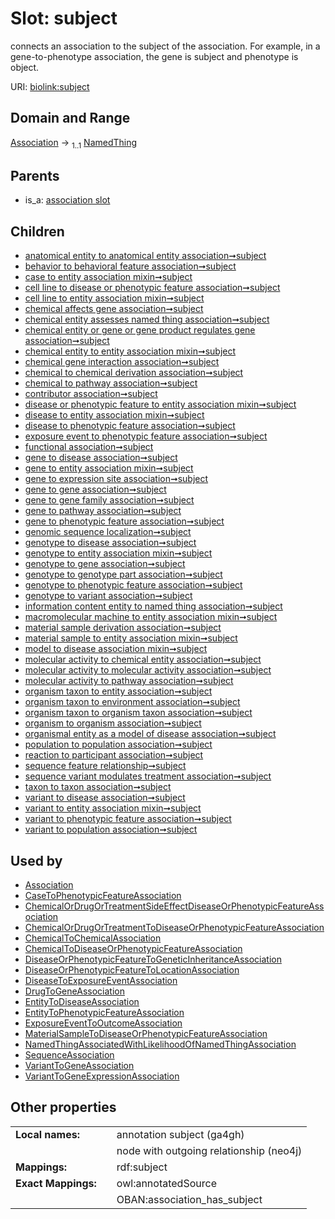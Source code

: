 
# Slot: subject


connects an association to the subject of the association. For example, in a gene-to-phenotype association, the gene is subject and phenotype is object.

URI: [biolink:subject](https://w3id.org/biolink/vocab/subject)


## Domain and Range

[Association](Association.md) &#8594;  <sub>1..1</sub> [NamedThing](NamedThing.md)

## Parents

 *  is_a: [association slot](association_slot.md)

## Children

 *  [anatomical entity to anatomical entity association➞subject](anatomical_entity_to_anatomical_entity_association_subject.md)
 *  [behavior to behavioral feature association➞subject](behavior_to_behavioral_feature_association_subject.md)
 *  [case to entity association mixin➞subject](case_to_entity_association_mixin_subject.md)
 *  [cell line to disease or phenotypic feature association➞subject](cell_line_to_disease_or_phenotypic_feature_association_subject.md)
 *  [cell line to entity association mixin➞subject](cell_line_to_entity_association_mixin_subject.md)
 *  [chemical affects gene association➞subject](chemical_affects_gene_association_subject.md)
 *  [chemical entity assesses named thing association➞subject](chemical_entity_assesses_named_thing_association_subject.md)
 *  [chemical entity or gene or gene product regulates gene association➞subject](chemical_entity_or_gene_or_gene_product_regulates_gene_association_subject.md)
 *  [chemical entity to entity association mixin➞subject](chemical_entity_to_entity_association_mixin_subject.md)
 *  [chemical gene interaction association➞subject](chemical_gene_interaction_association_subject.md)
 *  [chemical to chemical derivation association➞subject](chemical_to_chemical_derivation_association_subject.md)
 *  [chemical to pathway association➞subject](chemical_to_pathway_association_subject.md)
 *  [contributor association➞subject](contributor_association_subject.md)
 *  [disease or phenotypic feature to entity association mixin➞subject](disease_or_phenotypic_feature_to_entity_association_mixin_subject.md)
 *  [disease to entity association mixin➞subject](disease_to_entity_association_mixin_subject.md)
 *  [disease to phenotypic feature association➞subject](disease_to_phenotypic_feature_association_subject.md)
 *  [exposure event to phenotypic feature association➞subject](exposure_event_to_phenotypic_feature_association_subject.md)
 *  [functional association➞subject](functional_association_subject.md)
 *  [gene to disease association➞subject](gene_to_disease_association_subject.md)
 *  [gene to entity association mixin➞subject](gene_to_entity_association_mixin_subject.md)
 *  [gene to expression site association➞subject](gene_to_expression_site_association_subject.md)
 *  [gene to gene association➞subject](gene_to_gene_association_subject.md)
 *  [gene to gene family association➞subject](gene_to_gene_family_association_subject.md)
 *  [gene to pathway association➞subject](gene_to_pathway_association_subject.md)
 *  [gene to phenotypic feature association➞subject](gene_to_phenotypic_feature_association_subject.md)
 *  [genomic sequence localization➞subject](genomic_sequence_localization_subject.md)
 *  [genotype to disease association➞subject](genotype_to_disease_association_subject.md)
 *  [genotype to entity association mixin➞subject](genotype_to_entity_association_mixin_subject.md)
 *  [genotype to gene association➞subject](genotype_to_gene_association_subject.md)
 *  [genotype to genotype part association➞subject](genotype_to_genotype_part_association_subject.md)
 *  [genotype to phenotypic feature association➞subject](genotype_to_phenotypic_feature_association_subject.md)
 *  [genotype to variant association➞subject](genotype_to_variant_association_subject.md)
 *  [information content entity to named thing association➞subject](information_content_entity_to_named_thing_association_subject.md)
 *  [macromolecular machine to entity association mixin➞subject](macromolecular_machine_to_entity_association_mixin_subject.md)
 *  [material sample derivation association➞subject](material_sample_derivation_association_subject.md)
 *  [material sample to entity association mixin➞subject](material_sample_to_entity_association_mixin_subject.md)
 *  [model to disease association mixin➞subject](model_to_disease_association_mixin_subject.md)
 *  [molecular activity to chemical entity association➞subject](molecular_activity_to_chemical_entity_association_subject.md)
 *  [molecular activity to molecular activity association➞subject](molecular_activity_to_molecular_activity_association_subject.md)
 *  [molecular activity to pathway association➞subject](molecular_activity_to_pathway_association_subject.md)
 *  [organism taxon to entity association➞subject](organism_taxon_to_entity_association_subject.md)
 *  [organism taxon to environment association➞subject](organism_taxon_to_environment_association_subject.md)
 *  [organism taxon to organism taxon association➞subject](organism_taxon_to_organism_taxon_association_subject.md)
 *  [organism to organism association➞subject](organism_to_organism_association_subject.md)
 *  [organismal entity as a model of disease association➞subject](organismal_entity_as_a_model_of_disease_association_subject.md)
 *  [population to population association➞subject](population_to_population_association_subject.md)
 *  [reaction to participant association➞subject](reaction_to_participant_association_subject.md)
 *  [sequence feature relationship➞subject](sequence_feature_relationship_subject.md)
 *  [sequence variant modulates treatment association➞subject](sequence_variant_modulates_treatment_association_subject.md)
 *  [taxon to taxon association➞subject](taxon_to_taxon_association_subject.md)
 *  [variant to disease association➞subject](variant_to_disease_association_subject.md)
 *  [variant to entity association mixin➞subject](variant_to_entity_association_mixin_subject.md)
 *  [variant to phenotypic feature association➞subject](variant_to_phenotypic_feature_association_subject.md)
 *  [variant to population association➞subject](variant_to_population_association_subject.md)

## Used by

 * [Association](Association.md)
 * [CaseToPhenotypicFeatureAssociation](CaseToPhenotypicFeatureAssociation.md)
 * [ChemicalOrDrugOrTreatmentSideEffectDiseaseOrPhenotypicFeatureAssociation](ChemicalOrDrugOrTreatmentSideEffectDiseaseOrPhenotypicFeatureAssociation.md)
 * [ChemicalOrDrugOrTreatmentToDiseaseOrPhenotypicFeatureAssociation](ChemicalOrDrugOrTreatmentToDiseaseOrPhenotypicFeatureAssociation.md)
 * [ChemicalToChemicalAssociation](ChemicalToChemicalAssociation.md)
 * [ChemicalToDiseaseOrPhenotypicFeatureAssociation](ChemicalToDiseaseOrPhenotypicFeatureAssociation.md)
 * [DiseaseOrPhenotypicFeatureToGeneticInheritanceAssociation](DiseaseOrPhenotypicFeatureToGeneticInheritanceAssociation.md)
 * [DiseaseOrPhenotypicFeatureToLocationAssociation](DiseaseOrPhenotypicFeatureToLocationAssociation.md)
 * [DiseaseToExposureEventAssociation](DiseaseToExposureEventAssociation.md)
 * [DrugToGeneAssociation](DrugToGeneAssociation.md)
 * [EntityToDiseaseAssociation](EntityToDiseaseAssociation.md)
 * [EntityToPhenotypicFeatureAssociation](EntityToPhenotypicFeatureAssociation.md)
 * [ExposureEventToOutcomeAssociation](ExposureEventToOutcomeAssociation.md)
 * [MaterialSampleToDiseaseOrPhenotypicFeatureAssociation](MaterialSampleToDiseaseOrPhenotypicFeatureAssociation.md)
 * [NamedThingAssociatedWithLikelihoodOfNamedThingAssociation](NamedThingAssociatedWithLikelihoodOfNamedThingAssociation.md)
 * [SequenceAssociation](SequenceAssociation.md)
 * [VariantToGeneAssociation](VariantToGeneAssociation.md)
 * [VariantToGeneExpressionAssociation](VariantToGeneExpressionAssociation.md)

## Other properties

|  |  |  |
| --- | --- | --- |
| **Local names:** | | annotation subject (ga4gh) |
|  | | node with outgoing relationship (neo4j) |
| **Mappings:** | | rdf:subject |
| **Exact Mappings:** | | owl:annotatedSource |
|  | | OBAN:association_has_subject |

